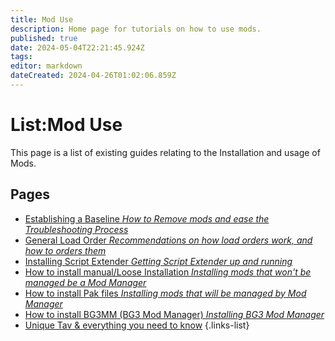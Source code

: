 ```yaml
---
title: Mod Use
description: Home page for tutorials on how to use mods.
published: true
date: 2024-05-04T22:21:45.924Z
tags: 
editor: markdown
dateCreated: 2024-04-26T01:02:06.859Z
---
```


# List:Mod Use
This page is a list of existing guides relating to the Installation and usage of Mods.

## Pages
- [Establishing a Baseline *How to Remove mods and ease the Troubleshooting Process*](How-to-remove-mods)
- [General Load Order *Recommendations on how load orders work, and how to orders them*](general-load-order)
- [Installing Script Extender *Getting Script Extender up and running*](How-to-install-Script-Extender)
- [How to install manual/Loose Installation *Installing mods that won't be managed be a Mod Manager*](How-to-install-manual-or-loose-file-mods)
- [How to install Pak files *Installing mods that will be managed by Mod Manager*](How-to-Install-Pak-Files)
- [How to install BG3MM (BG3 Mod Manager) *Installing BG3 Mod Manager*](Installation-Of-BG3MM)
- [Unique Tav & everything you need to know](/Tutorials/Mod-Use/Unique-Tav-Everything-you-need-to-know)
{.links-list}